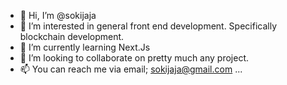 - 👋 Hi, I’m @sokijaja
- 👀 I’m interested in general front end development. Specifically blockchain development. 
- 🌱 I’m currently learning Next.Js
- 💞️ I’m looking to collaborate on pretty much any project.
- 📫 You can reach me via email; sokijaja@gmail.com ...
